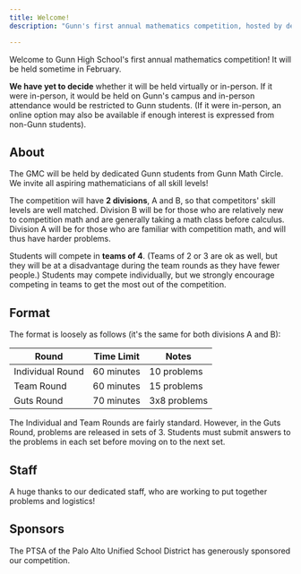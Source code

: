 ```yaml
---
title: Welcome!
description: "Gunn's first annual mathematics competition, hosted by dedicated high shcool students."

---
```


Welcome to Gunn High School's first annual mathematics competition! It will be held sometime in February.

**We have yet to decide** whether it will be held virtually or in-person. If it were in-person, it would be held on Gunn's campus and in-person attendance would be restricted to Gunn students. (If it were in-person, an online option may also be available if enough interest is expressed from non-Gunn students).

## About

The GMC will be held by dedicated Gunn students from Gunn Math Circle. We invite all aspiring mathematicians of all skill levels!

The competition will have **2 divisions**, A and B, so that competitors' skill levels are well matched. Division B will be for those who are relatively new to competition math and are generally taking a math class before calculus. Division A will be for those who are familiar with competition math, and will thus have harder problems.

Students will compete in **teams of 4**. (Teams of 2 or 3 are ok as well, but they will be at a disadvantage during the team rounds as they have fewer people.) Students may compete individually, but we strongly encourage competing in teams to get the most out of the competition.

## Format

The format is loosely as follows (it's the same for both divisions A and B):

| Round | Time Limit | Notes |
| --- | --- | --- |
| Individual Round | 60 minutes | 10 problems |
| Team Round | 60 minutes | 15 problems |
| Guts Round | 70 minutes | 3x8 problems |

The Individual and Team Rounds are fairly standard. However, in the Guts Round, problems are released in sets of 3. Students must submit answers to the problems in each set before moving on to the next set.

 ## Staff
A huge thanks to our dedicated staff, who are working to put together problems and logistics!
 

## Sponsors

The PTSA of the Palo Alto Unified School District has generously sponsored our competition.
